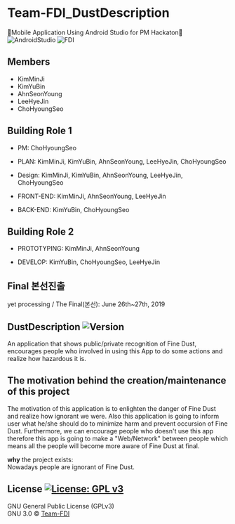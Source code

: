 # Team-FDI_DustDescription
🌟Mobile Application Using Android Studio for PM Hackaton🌟
<br/>
![AndroidStudio](https://img.shields.io/badge/AndroidStudio-JAVA-informational.svg)
![FDI](https://img.shields.io/badge/Team-FDI-darkgreen.svg)

## Members
* KimMinJi
* KimYuBin
* AhnSeonYoung
* LeeHyeJin
* ChoHyoungSeo


## Building Role 1 
* PM: ChoHyoungSeo

* PLAN: KimMinJi, KimYuBin, AhnSeonYoung, LeeHyeJin, ChoHyoungSeo

* Design: KimMinJi, KimYuBin, AhnSeonYoung, LeeHyeJin, ChoHyoungSeo

* FRONT-END: KimMinJi, AhnSeonYoung, LeeHyeJin

* BACK-END: KimYuBin, ChoHyoungSeo

## Building Role 2
* PROTOTYPING: KimMinJi, AhnSeonYoung

* DEVELOP: KimYuBin, ChoHyoungSeo, LeeHyeJin

## Final 본선진출
yet processing / The Final(본선): June 26th~27th, 2019

## DustDescription ![Version](https://img.shields.io/badge/Version-0.2.1-green.svg)
An application that shows public/private recognition of Fine Dust, encourages people who involved in using this App to do some actions and realize how hazardous it is.

## The motivation behind the creation/maintenance of this project
The motivation of this application is to enlighten the danger of Fine Dust and realize how ignorant we were. Also this application is going to inform user what he/she should do to minimize harm and prevent occursion of Fine Dust.
Furthermore, we can encourage people who doesn't use this app therefore this app is going to make a "Web/Network" between people which means all the people will become more aware of Fine Dust at final.

**why** the project exists: 
<br>
Nowadays people are ignorant of Fine Dust.


## License [![License: GPL v3](https://img.shields.io/badge/License-GPLv3-blue.svg)](https://www.gnu.org/licenses/gpl-3.0)
GNU General Public License (GPLv3)
<br/>
GNU 3.0 © [Team-FDI](https://github.com/ChoHyoungSeo/Team-FDI_DustDescription)
